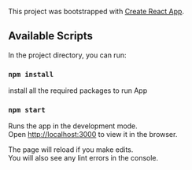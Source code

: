 This project was bootstrapped with [Create React App](https://github.com/facebook/create-react-app).

## Available Scripts

In the project directory, you can run:

### `npm install`

install all the required packages to run App

### `npm start`

Runs the app in the development mode.<br />
Open [http://localhost:3000](http://localhost:3000) to view it in the browser.

The page will reload if you make edits.<br />
You will also see any lint errors in the console.
